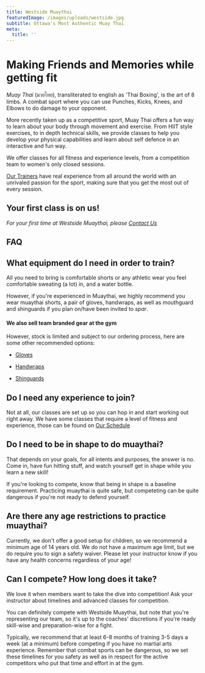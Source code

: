 ```yaml
---
title: Westside Muaythai
featuredImage: /images/uploads/westside.jpg
subtitle: Ottawa's Most Authentic Muay Thai
meta:
  title: ''
---
```


# Making Friends and Memories while getting fit

_Muay Thai_ (มวยไทย), transliterated to english as 'Thai Boxing', is the art of 8 limbs. A combat sport where you can use Punches, Kicks, Knees, and Elbows to do damage to your opponent.

More recently taken up as a competitive sport, Muay Thai offers a fun way to learn about your body through movement and exercise. From HIIT style exercises, to in depth technical skills, we provide classes to help you develop your physical capabilities and learn about self defence in an interactive and fun way.

We offer classes for all fitness and experience levels, from a competition team to women's only closed sessions.

[Our Trainers](/instructors) have real experience from all around the world with an unrivaled passion for the sport, making sure that you get the most out of every session.

## Your first class is on us!

_For your first time at Westside Muaythai, please [Contact Us](/contact)_

## FAQ

## What equipment do I need in order to train?

All you need to bring is comfortable shorts or any athletic wear you feel comfortable sweating (a lot) in, and a water bottle.

However, if you're experienced in Muaythai, we highly recommend you wear muaythai shorts, a pair of gloves, handwraps, as well as mouthguard and shinguards if you plan on/have been invited to _spar_.

#### We also sell team branded gear at the gym

However, stock is limited and subject to our ordering process, here are some other recommended options:

- [Gloves](https://www.amazon.ca/RDX-Sparring-Training-Kickboxing-Punching/dp/B08MWSBKB6/ref=sr_1_1_sspa?crid=88V1AN44E72V&keywords=muay+thai+gloves&qid=1683644788&sprefix=muaythai+gloves%2Caps%2C72&sr=8-1-spons&psc=1&smid=A1XZFGTUY1OJKO&spLa=ZW5jcnlwdGVkUXVhbGlmaWVyPUExN1VSTjlaS0tXU05SJmVuY3J5cHRlZElkPUEwMDQxMzM3MTBNVzY4QTMxSjhROSZlbmNyeXB0ZWRBZElkPUEwNDU2Nzk2Q1dMWjM2UDExNk5ZJndpZGdldE5hbWU9c3BfYXRmJmFjdGlvbj1jbGlja1JlZGlyZWN0JmRvTm90TG9nQ2xpY2s9dHJ1ZQ==&_encoding=UTF8&tag=westsidemuayt-20&linkCode=ur2&linkId=1006b0325cc9599e2e70d996c36ccdc5&camp=15121&creative=330641)

- [Handwraps](https://www.amazon.ca/Meister-Adult-Semi-Elastic-MMA-Boxing/dp/B00BUHQFBK/ref=sxin_16_pa_sp_search_thematic_sspa?content-id=amzn1.sym.67df2caa-85de-4b75-82fc-83c9436f6fd1%253Aamzn1.sym.67df2caa-85de-4b75-82fc-83c9436f6fd1&crid=RAXNFBBDUIVV&cv_ct_cx=hand+wraps&keywords=hand+wraps&pd_rd_i=B00BUHQFBK&pd_rd_r=e5182c44-ae25-4eb4-be87-fc16c96c8f3a&pd_rd_w=d1Xcf&pd_rd_wg=S1mFV&pf_rd_p=67df2caa-85de-4b75-82fc-83c9436f6fd1&pf_rd_r=E8TCXKSSPV0VM0Y01AKQ&qid=1683645201&sbo=RZvfv%252F%252FHxDF%252BO5021pAnSA%253D%253D&sprefix=handwraps%252Caps%252C90&sr=1-2-acb80629-ce74-4cc5-9423-11e8801573fb-spons&psc=1&spLa=ZW5jcnlwdGVkUXVhbGlmaWVyPUExRDBBREZNWk9KTFIzJmVuY3J5cHRlZElkPUEwMDQ5NzkyMTZMU0FHRkdPTDhRSiZlbmNyeXB0ZWRBZElkPUEwMjM3Mzc4MzA3VkxNWDBTODcwQyZ3aWRnZXROYW1lPXNwX3NlYXJjaF90aGVtYXRpYyZhY3Rpb249Y2xpY2tSZWRpcmVjdCZkb05vdExvZ0NsaWNrPXRydWU=&_encoding=UTF8&=westsidemuayt-20&=ur2&=66cbb04c6f6cc939e233e03e81eb39fb&=15121&=330641)

- [Shinguards](https://www.amazon.ca/RDX-Kickboxing-Fighting-Protection-Protector/dp/B08NSSLXJX/ref=sr_1_2_sspa?crid=R86BDGSW8T6U&keywords=shin%2Bguards%2Bmuay%2Bthai&qid=1683645324&s=sports&sprefix=shingaurds%2Bmuaythai%2Csporting%2C64&sr=1-2-spons&smid=A1XZFGTUY1OJKO&spLa=ZW5jcnlwdGVkUXVhbGlmaWVyPUExSzdOMVFZNk82TVlaJmVuY3J5cHRlZElkPUEwMTU3NzQ4MU1PTEcwQkZPS0RHViZlbmNyeXB0ZWRBZElkPUEwMjcyNDg3M1VHTlZUSjVaN0ZRRyZ3aWRnZXROYW1lPXNwX2F0ZiZhY3Rpb249Y2xpY2tSZWRpcmVjdCZkb05vdExvZ0NsaWNrPXRydWU&th=1&psc=1&_encoding=UTF8&tag=westsidemuayt-20&linkCode=ur2&linkId=e506a659d0da9bcb0618a463fa4bdd74&camp=15121&creative=330641)

## Do I need any experience to join?

Not at all, our classes are set up so you can hop in and start working out right away. We have some classes that require a level of fitness and experience, those can be found on [Our Schedule](https://westsidemuaythai.com/schedule)

## Do I need to be in shape to do muaythai?

That depends on your goals, for all intents and purposes, the answer is no. Come in, have fun hitting stuff, and watch yourself get in shape while you learn a new skill!

If you're looking to compete, know that being in shape is a baseline requirement. Practicing muaythai is quite safe, but competeting can be quite dangerous if you're not ready to defend yourself.

## Are there any age restrictions to practice muaythai?

Currently, we don't offer a good setup for children, so we recommend a minimum age of 14 years old. We do not have a maximum age limit, but we do require you to sign a safety waiver. Please let your instructor know if you have any health concerns regardless of your age!

## Can I compete? How long does it take?

We love it when members want to take the dive into competition! Ask your instructor about timelines and advanced classes for competition.

You can definitely compete with Westside Muaythai, but note that you're representing our team, so it's up to the coaches' discretions if you're ready skill-wise and preparation-wise for a fight.

Typically, we recommend that at least 6-8 months of training 3-5 days a week (at a minimum) before competing if you have no martial arts experience. Remember that combat sports can be dangerous, so we set these timelines for you safety as well as in respect for the active competitors who put that time and effort in at the gym.
